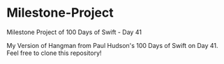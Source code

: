 # Milestone-Project
Milestone Project of 100 Days of Swift - Day 41

My Version of Hangman from Paul Hudson's 100 Days of Swift on Day 41.
Feel free to clone this repository!
